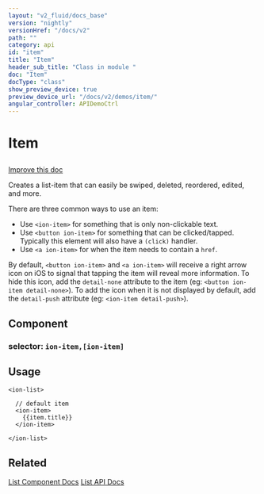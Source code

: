 ```yaml
---
layout: "v2_fluid/docs_base"
version: "nightly"
versionHref: "/docs/v2"
path: ""
category: api
id: "item"
title: "Item"
header_sub_title: "Class in module "
doc: "Item"
docType: "class"
show_preview_device: true
preview_device_url: "/docs/v2/demos/item/"
angular_controller: APIDemoCtrl 
---
```










<h1 class="api-title">
<a name="item"></a>

Item






</h1>

<a class="improve-v2-docs" href='http://github.com/driftyco/ionic/edit/2.0//home/ubuntu/ionic/ionic/components/item/item.ts#L6'>
Improve this doc
</a>






<p>Creates a list-item that can easily be swiped, deleted, reordered, edited, and more.</p>
<p>There are three common ways to use an item:</p>
<ul>
<li>Use <code>&lt;ion-item&gt;</code> for something that is only non-clickable text.</li>
<li>Use <code>&lt;button ion-item&gt;</code> for something that can be clicked/tapped. Typically this element will also have a <code>(click)</code> handler.</li>
<li>Use <code>&lt;a ion-item&gt;</code> for when the item needs to contain a <code>href</code>.</li>
</ul>
<p>By default, <code>&lt;button ion-item&gt;</code> and <code>&lt;a ion-item&gt;</code> will receive a right arrow icon on iOS to signal that tapping the item will reveal more information.
To hide this icon, add the <code>detail-none</code> attribute to the item (eg: <code>&lt;button ion-item detail-none&gt;</code>). To add the icon when it is not displayed by default,
add the <code>detail-push</code> attribute (eg: <code>&lt;ion-item detail-push&gt;</code>).</p>


<h2><a name="Component"></a>Component</h2>
<h3>selector: <code>ion-item,[ion-item]</code></h3>
<!-- @usage tag -->

<h2><a name="usage"></a>Usage</h2>

<pre><code class="lang-html">&lt;ion-list&gt;

  // default item
  &lt;ion-item&gt;
    {{item.title}}
  &lt;/ion-item&gt;

&lt;/ion-list&gt;
</code></pre>




<!-- @property tags -->



<!-- instance methods on the class --><!-- related link -->

<h2><a name="related"></a>Related</h2>

<a href='/docs/v2/components#lists'>List Component Docs</a>
<a href='../../list/List'>List API Docs</a><!-- end content block -->


<!-- end body block -->

